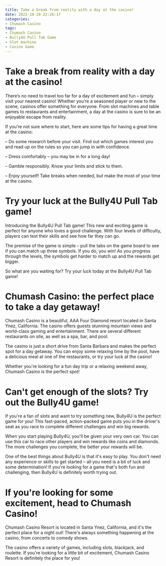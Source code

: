 ```yaml
---
title: Take a break from reality with a day at the casino!
date: 2022-10-28 22:26:17
categories:
- Chumash Casino
tags:
- Chumash Casino
- Bully4U Pull Tab Game
- Slot machine
- Casino Game
---
```



#  Take a break from reality with a day at the casino!

There’s no need to travel too far for a day of excitement and fun – simply visit your nearest casino! Whether you’re a seasoned player or new to the scene, casinos offer something for everyone. From slot machines and table games to restaurants and entertainment, a day at the casino is sure to be an enjoyable escape from reality.

If you’re not sure where to start, here are some tips for having a great time at the casino:

– Do some research before your visit. Find out which games interest you and read up on the rules so you can jump in with confidence.

– Dress comfortably – you may be in for a long day!

– Gamble responsibly. Know your limits and stick to them.

– Enjoy yourself! Take breaks when needed, but make the most of your time at the casino.

#  Try your luck at the Bully4U Pull Tab game!

Introducing the Bully4U Pull Tab game! This new and exciting game is perfect for anyone who loves a good challenge. With four levels of difficulty, players can test their skills and see how far they can go.

The premise of the game is simple – pull the tabs on the game board to see if you can match up three symbols. If you do, you win! As you progress through the levels, the symbols get harder to match up and the rewards get bigger.

So what are you waiting for? Try your luck today at the Bully4U Pull Tab game!

#  Chumash Casino: the perfect place to take a day getaway!

Chumash Casino is a beautiful, AAA Four Diamond resort located in Santa Ynez, California. The casino offers guests stunning mountain views and world-class gaming and entertainment. There are several different restaurants on site, as well as a spa, bar, and pool.

The casino is just a short drive from Santa Barbara and makes the perfect spot for a day getaway. You can enjoy some relaxing time by the pool, have a delicious meal at one of the restaurants, or try your luck at the casino!

Whether you're looking for a fun day trip or a relaxing weekend away, Chumash Casino is the perfect spot!

#  Can't get enough of the slots? Try out the Bully4U game!

If you're a fan of slots and want to try something new, Bully4U is the perfect game for you! This fast-paced, action-packed game puts you in the driver's seat as you race to complete different challenges and win big rewards.

When you start playing Bully4U, you'll be given your very own car. You can use this car to race other players and win rewards like coins and diamonds. The more challenges you complete, the better your rewards will be.

One of the best things about Bully4U is that it's easy to play. You don't need any experience or skills to get started – all you need is a bit of luck and some determination! If you're looking for a game that's both fun and challenging, then Bully4U is definitely worth trying out.

#  If you're looking for some excitement, head to Chumash Casino!

Chumash Casino Resort is located in Santa Ynez, California, and it's the perfect place for a night out! There's always something happening at the casino, from concerts to comedy shows.

The casino offers a variety of games, including slots, blackjack, and roulette. If you're looking for a little bit of excitement, Chumash Casino Resort is definitely the place for you!